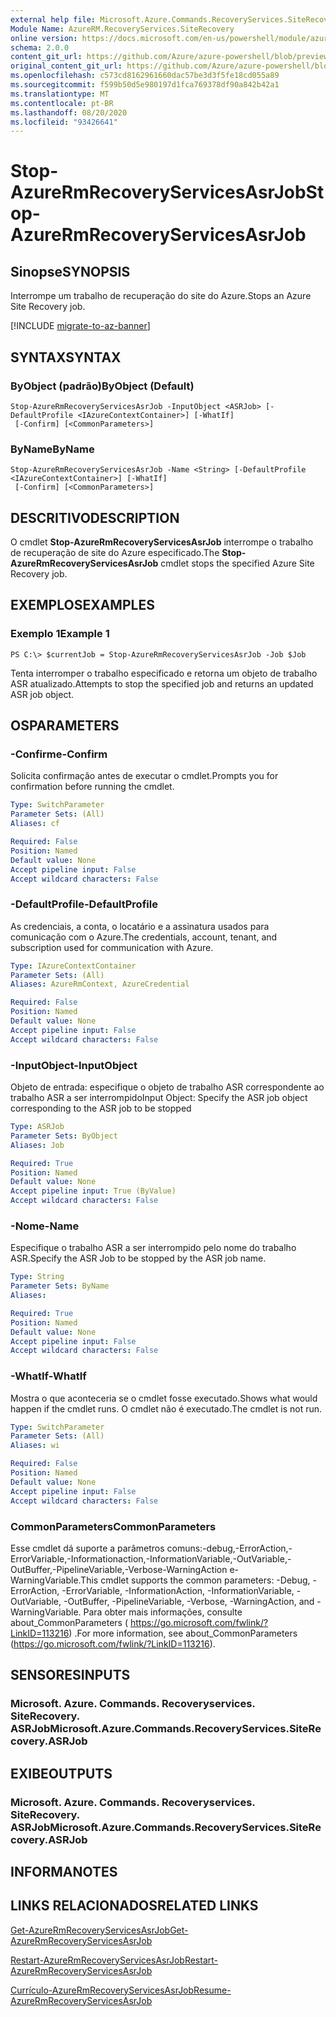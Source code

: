 ```yaml
---
external help file: Microsoft.Azure.Commands.RecoveryServices.SiteRecovery.dll-Help.xml
Module Name: AzureRM.RecoveryServices.SiteRecovery
online version: https://docs.microsoft.com/en-us/powershell/module/azurerm.recoveryservices.siterecovery/stop-azurermrecoveryservicesasrjob
schema: 2.0.0
content_git_url: https://github.com/Azure/azure-powershell/blob/preview/src/ResourceManager/RecoveryServices.SiteRecovery/Commands.RecoveryServices.SiteRecovery/help/Stop-AzureRmRecoveryServicesAsrJob.md
original_content_git_url: https://github.com/Azure/azure-powershell/blob/preview/src/ResourceManager/RecoveryServices.SiteRecovery/Commands.RecoveryServices.SiteRecovery/help/Stop-AzureRmRecoveryServicesAsrJob.md
ms.openlocfilehash: c573cd8162961660dac57be3d3f5fe18cd055a89
ms.sourcegitcommit: f599b50d5e980197d1fca769378df90a842b42a1
ms.translationtype: MT
ms.contentlocale: pt-BR
ms.lasthandoff: 08/20/2020
ms.locfileid: "93426641"
---
```

# <span data-ttu-id="8b02f-101">Stop-AzureRmRecoveryServicesAsrJob</span><span class="sxs-lookup"><span data-stu-id="8b02f-101">Stop-AzureRmRecoveryServicesAsrJob</span></span>

## <span data-ttu-id="8b02f-102">Sinopse</span><span class="sxs-lookup"><span data-stu-id="8b02f-102">SYNOPSIS</span></span>
<span data-ttu-id="8b02f-103">Interrompe um trabalho de recuperação do site do Azure.</span><span class="sxs-lookup"><span data-stu-id="8b02f-103">Stops an Azure Site Recovery job.</span></span>

[!INCLUDE [migrate-to-az-banner](../../includes/migrate-to-az-banner.md)]

## <span data-ttu-id="8b02f-104">SYNTAX</span><span class="sxs-lookup"><span data-stu-id="8b02f-104">SYNTAX</span></span>

### <span data-ttu-id="8b02f-105">ByObject (padrão)</span><span class="sxs-lookup"><span data-stu-id="8b02f-105">ByObject (Default)</span></span>
```
Stop-AzureRmRecoveryServicesAsrJob -InputObject <ASRJob> [-DefaultProfile <IAzureContextContainer>] [-WhatIf]
 [-Confirm] [<CommonParameters>]
```

### <span data-ttu-id="8b02f-106">ByName</span><span class="sxs-lookup"><span data-stu-id="8b02f-106">ByName</span></span>
```
Stop-AzureRmRecoveryServicesAsrJob -Name <String> [-DefaultProfile <IAzureContextContainer>] [-WhatIf]
 [-Confirm] [<CommonParameters>]
```

## <span data-ttu-id="8b02f-107">DESCRITIVO</span><span class="sxs-lookup"><span data-stu-id="8b02f-107">DESCRIPTION</span></span>
<span data-ttu-id="8b02f-108">O cmdlet **Stop-AzureRmRecoveryServicesAsrJob** interrompe o trabalho de recuperação de site do Azure especificado.</span><span class="sxs-lookup"><span data-stu-id="8b02f-108">The **Stop-AzureRmRecoveryServicesAsrJob** cmdlet stops the specified Azure Site Recovery job.</span></span>

## <span data-ttu-id="8b02f-109">EXEMPLOS</span><span class="sxs-lookup"><span data-stu-id="8b02f-109">EXAMPLES</span></span>

### <span data-ttu-id="8b02f-110">Exemplo 1</span><span class="sxs-lookup"><span data-stu-id="8b02f-110">Example 1</span></span>
```
PS C:\> $currentJob = Stop-AzureRmRecoveryServicesAsrJob -Job $Job
```

<span data-ttu-id="8b02f-111">Tenta interromper o trabalho especificado e retorna um objeto de trabalho ASR atualizado.</span><span class="sxs-lookup"><span data-stu-id="8b02f-111">Attempts to stop the specified job and returns an updated ASR job object.</span></span>

## <span data-ttu-id="8b02f-112">OS</span><span class="sxs-lookup"><span data-stu-id="8b02f-112">PARAMETERS</span></span>

### <span data-ttu-id="8b02f-113">-Confirme</span><span class="sxs-lookup"><span data-stu-id="8b02f-113">-Confirm</span></span>
<span data-ttu-id="8b02f-114">Solicita confirmação antes de executar o cmdlet.</span><span class="sxs-lookup"><span data-stu-id="8b02f-114">Prompts you for confirmation before running the cmdlet.</span></span>

```yaml
Type: SwitchParameter
Parameter Sets: (All)
Aliases: cf

Required: False
Position: Named
Default value: None
Accept pipeline input: False
Accept wildcard characters: False
```

### <span data-ttu-id="8b02f-115">-DefaultProfile</span><span class="sxs-lookup"><span data-stu-id="8b02f-115">-DefaultProfile</span></span>
<span data-ttu-id="8b02f-116">As credenciais, a conta, o locatário e a assinatura usados para comunicação com o Azure.</span><span class="sxs-lookup"><span data-stu-id="8b02f-116">The credentials, account, tenant, and subscription used for communication with Azure.</span></span>
```yaml
Type: IAzureContextContainer
Parameter Sets: (All)
Aliases: AzureRmContext, AzureCredential

Required: False
Position: Named
Default value: None
Accept pipeline input: False
Accept wildcard characters: False
```

### <span data-ttu-id="8b02f-117">-InputObject</span><span class="sxs-lookup"><span data-stu-id="8b02f-117">-InputObject</span></span>
<span data-ttu-id="8b02f-118">Objeto de entrada: especifique o objeto de trabalho ASR correspondente ao trabalho ASR a ser interrompido</span><span class="sxs-lookup"><span data-stu-id="8b02f-118">Input Object: Specify the ASR job object corresponding to the ASR job to be stopped</span></span>

```yaml
Type: ASRJob
Parameter Sets: ByObject
Aliases: Job

Required: True
Position: Named
Default value: None
Accept pipeline input: True (ByValue)
Accept wildcard characters: False
```

### <span data-ttu-id="8b02f-119">-Nome</span><span class="sxs-lookup"><span data-stu-id="8b02f-119">-Name</span></span>
<span data-ttu-id="8b02f-120">Especifique o trabalho ASR a ser interrompido pelo nome do trabalho ASR.</span><span class="sxs-lookup"><span data-stu-id="8b02f-120">Specify the ASR Job to be stopped by the ASR job name.</span></span>

```yaml
Type: String
Parameter Sets: ByName
Aliases:

Required: True
Position: Named
Default value: None
Accept pipeline input: False
Accept wildcard characters: False
```

### <span data-ttu-id="8b02f-121">-WhatIf</span><span class="sxs-lookup"><span data-stu-id="8b02f-121">-WhatIf</span></span>
<span data-ttu-id="8b02f-122">Mostra o que aconteceria se o cmdlet fosse executado.</span><span class="sxs-lookup"><span data-stu-id="8b02f-122">Shows what would happen if the cmdlet runs.</span></span> <span data-ttu-id="8b02f-123">O cmdlet não é executado.</span><span class="sxs-lookup"><span data-stu-id="8b02f-123">The cmdlet is not run.</span></span>

```yaml
Type: SwitchParameter
Parameter Sets: (All)
Aliases: wi

Required: False
Position: Named
Default value: None
Accept pipeline input: False
Accept wildcard characters: False
```

### <span data-ttu-id="8b02f-124">CommonParameters</span><span class="sxs-lookup"><span data-stu-id="8b02f-124">CommonParameters</span></span>
<span data-ttu-id="8b02f-125">Esse cmdlet dá suporte a parâmetros comuns:-debug,-ErrorAction,-ErrorVariable,-Informationaction,-InformationVariable,-OutVariable,-OutBuffer,-PipelineVariable,-Verbose-WarningAction e-WarningVariable.</span><span class="sxs-lookup"><span data-stu-id="8b02f-125">This cmdlet supports the common parameters: -Debug, -ErrorAction, -ErrorVariable, -InformationAction, -InformationVariable, -OutVariable, -OutBuffer, -PipelineVariable, -Verbose, -WarningAction, and -WarningVariable.</span></span> <span data-ttu-id="8b02f-126">Para obter mais informações, consulte about_CommonParameters ( https://go.microsoft.com/fwlink/?LinkID=113216) .</span><span class="sxs-lookup"><span data-stu-id="8b02f-126">For more information, see about_CommonParameters (https://go.microsoft.com/fwlink/?LinkID=113216).</span></span>

## <span data-ttu-id="8b02f-127">SENSORES</span><span class="sxs-lookup"><span data-stu-id="8b02f-127">INPUTS</span></span>

### <span data-ttu-id="8b02f-128">Microsoft. Azure. Commands. Recoveryservices. SiteRecovery. ASRJob</span><span class="sxs-lookup"><span data-stu-id="8b02f-128">Microsoft.Azure.Commands.RecoveryServices.SiteRecovery.ASRJob</span></span>

## <span data-ttu-id="8b02f-129">EXIBE</span><span class="sxs-lookup"><span data-stu-id="8b02f-129">OUTPUTS</span></span>

### <span data-ttu-id="8b02f-130">Microsoft. Azure. Commands. Recoveryservices. SiteRecovery. ASRJob</span><span class="sxs-lookup"><span data-stu-id="8b02f-130">Microsoft.Azure.Commands.RecoveryServices.SiteRecovery.ASRJob</span></span>

## <span data-ttu-id="8b02f-131">INFORMA</span><span class="sxs-lookup"><span data-stu-id="8b02f-131">NOTES</span></span>

## <span data-ttu-id="8b02f-132">LINKS RELACIONADOS</span><span class="sxs-lookup"><span data-stu-id="8b02f-132">RELATED LINKS</span></span>

[<span data-ttu-id="8b02f-133">Get-AzureRmRecoveryServicesAsrJob</span><span class="sxs-lookup"><span data-stu-id="8b02f-133">Get-AzureRmRecoveryServicesAsrJob</span></span>](./Get-AzureRmRecoveryServicesAsrJob.md)

[<span data-ttu-id="8b02f-134">Restart-AzureRmRecoveryServicesAsrJob</span><span class="sxs-lookup"><span data-stu-id="8b02f-134">Restart-AzureRmRecoveryServicesAsrJob</span></span>](./Restart-AzureRmRecoveryServicesAsrJob.md)

[<span data-ttu-id="8b02f-135">Currículo-AzureRmRecoveryServicesAsrJob</span><span class="sxs-lookup"><span data-stu-id="8b02f-135">Resume-AzureRmRecoveryServicesAsrJob</span></span>](./Resume-AzureRmRecoveryServicesAsrJob.md)
